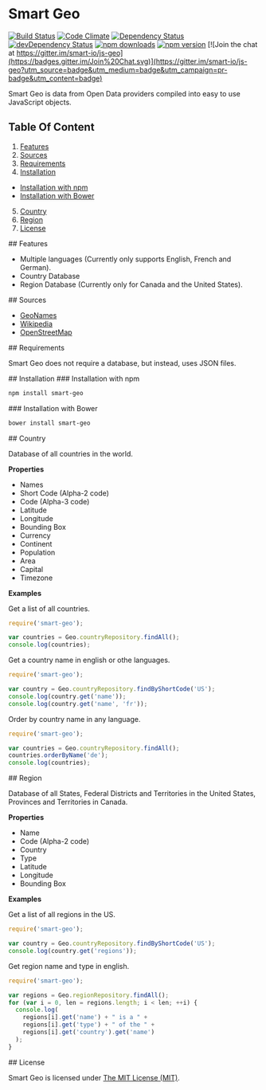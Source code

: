 # Smart Geo

[![Build Status](https://travis-ci.org/smart-io/js-geo.svg)](https://travis-ci.org/smart-io/js-geo)
[![Code Climate](https://codeclimate.com/github/smart-io/js-geo.svg)](https://codeclimate.com/github/smart-io/js-geo)
[![Dependency Status](https://david-dm.org/smart-io/js-geo.svg)](https://david-dm.org/smart-io/js-geo)
[![devDependency Status](https://david-dm.org/smart-io/js-geo/dev-status.svg)](https://david-dm.org/smart-io/js-geo#info=devDependencies)
[![npm downloads](http://img.shields.io/npm/dt/smart-geo.svg)](https://www.npmjs.org/package/smart-geo)
[![npm version](https://img.shields.io/npm/v/smart-geo.svg)](https://www.npmjs.org/package/smart-geo)
[![Join the chat at https://gitter.im/smart-io/js-geo](https://badges.gitter.im/Join%20Chat.svg)](https://gitter.im/smart-io/js-geo?utm_source=badge&utm_medium=badge&utm_campaign=pr-badge&utm_content=badge)

Smart Geo is data from Open Data providers compiled into easy to use JavaScript objects.

## Table Of Content

1. [Features](#features-section)
2. [Sources](#sources-section)
3. [Requirements](#requirements-section)
4. [Installation](#installation-section)
  - [Installation with npm](#installation-with-npm-section)
  - [Installation with Bower](#installation-with-bower-section)
5. [Country](#country-section)
6. [Region](#region-section)
7. [License](#license-section)

<a name="features-section"/>
## Features

 * Multiple languages (Currently only supports English, French and German).
 * Country Database
 * Region Database (Currently only for Canada and the United States). 

<a name="sources-section"/>
## Sources

 * [GeoNames](http://www.geonames.org/)
 * [Wikipedia](http://en.wikipedia.org/)
 * [OpenStreetMap](http://www.openstreetmap.org/)

<a name="requirements-section"/>
## Requirements

Smart Geo does not require a database, but instead, uses JSON files.

<a name="installation-section"/>
## Installation

<a name="installation-with-npm-section"/>
### Installation with npm

```bash
npm install smart-geo
```

<a name="installation-with-bower-section"/>
### Installation with Bower

```bash
bower install smart-geo
```

<a name="country-section"/>
## Country

Database of all countries in the world.

__Properties__

 * Names
 * Short Code (Alpha-2 code)
 * Code (Alpha-3 code)
 * Latitude
 * Longitude
 * Bounding Box
 * Currency
 * Continent
 * Population
 * Area
 * Capital
 * Timezone

__Examples__

Get a list of all countries.

```javascript
require('smart-geo');

var countries = Geo.countryRepository.findAll();
console.log(countries);
```

Get a country name in english or othe languages.

```javascript
require('smart-geo');

var country = Geo.countryRepository.findByShortCode('US');
console.log(country.get('name'));
console.log(country.get('name', 'fr'));
```

Order by country name in any language.

```javascript
require('smart-geo');

var countries = Geo.countryRepository.findAll();
countries.orderByName('de');
console.log(countries);
```

<a name="region-section"/>
## Region

Database of all States, Federal Districts and Territories in the United States, 
Provinces and Territories in Canada.

__Properties__

 * Name
 * Code (Alpha-2 code)
 * Country
 * Type
 * Latitude
 * Longitude
 * Bounding Box

__Examples__

Get a list of all regions in the US.

```javascript
require('smart-geo');

var country = Geo.countryRepository.findByShortCode('US');
console.log(country.get('regions'));
```

Get region name and type in english.

```javascript
require('smart-geo');

var regions = Geo.regionRepository.findAll();
for (var i = 0, len = regions.length; i < len; ++i) {
  console.log(
    regions[i].get('name') + " is a " + 
    regions[i].get('type') + " of the " +
    regions[i].get('country').get('name')
  );
}
```
 
<a name="license-section"/>
## License

Smart Geo is licensed under [The MIT License (MIT)](LICENSE).
